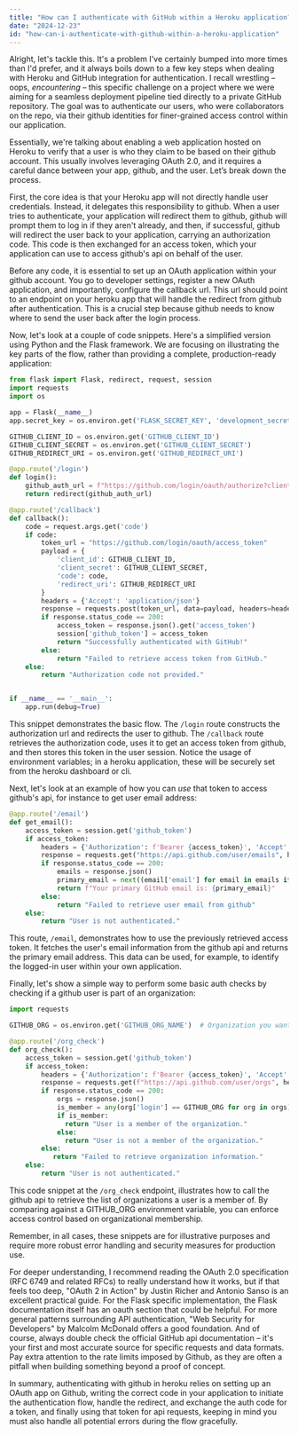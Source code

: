 ```yaml
---
title: "How can I authenticate with GitHub within a Heroku application?"
date: "2024-12-23"
id: "how-can-i-authenticate-with-github-within-a-heroku-application"
---
```


Alright, let's tackle this. It's a problem I've certainly bumped into more times than I'd prefer, and it always boils down to a few key steps when dealing with Heroku and GitHub integration for authentication. I recall wrestling – oops, *encountering* – this specific challenge on a project where we were aiming for a seamless deployment pipeline tied directly to a private GitHub repository. The goal was to authenticate our users, who were collaborators on the repo, via their github identities for finer-grained access control within our application.

Essentially, we're talking about enabling a web application hosted on Heroku to verify that a user is who they claim to be based on their github account. This usually involves leveraging OAuth 2.0, and it requires a careful dance between your app, github, and the user. Let’s break down the process.

First, the core idea is that your Heroku app will not directly handle user credentials. Instead, it delegates this responsibility to github. When a user tries to authenticate, your application will redirect them to github, github will prompt them to log in if they aren't already, and then, if successful, github will redirect the user back to your application, carrying an authorization code. This code is then exchanged for an access token, which your application can use to access github's api on behalf of the user.

Before any code, it is essential to set up an OAuth application within your github account. You go to developer settings, register a new OAuth application, and importantly, configure the callback url. This url should point to an endpoint on your heroku app that will handle the redirect from github after authentication. This is a crucial step because github needs to know where to send the user back after the login process.

Now, let's look at a couple of code snippets. Here's a simplified version using Python and the Flask framework. We are focusing on illustrating the key parts of the flow, rather than providing a complete, production-ready application:

```python
from flask import Flask, redirect, request, session
import requests
import os

app = Flask(__name__)
app.secret_key = os.environ.get('FLASK_SECRET_KEY', 'development_secret') # Replace with a secure secret

GITHUB_CLIENT_ID = os.environ.get('GITHUB_CLIENT_ID')
GITHUB_CLIENT_SECRET = os.environ.get('GITHUB_CLIENT_SECRET')
GITHUB_REDIRECT_URI = os.environ.get('GITHUB_REDIRECT_URI')

@app.route('/login')
def login():
    github_auth_url = f"https://github.com/login/oauth/authorize?client_id={GITHUB_CLIENT_ID}&redirect_uri={GITHUB_REDIRECT_URI}&scope=user:email"
    return redirect(github_auth_url)

@app.route('/callback')
def callback():
    code = request.args.get('code')
    if code:
        token_url = "https://github.com/login/oauth/access_token"
        payload = {
            'client_id': GITHUB_CLIENT_ID,
            'client_secret': GITHUB_CLIENT_SECRET,
            'code': code,
            'redirect_uri': GITHUB_REDIRECT_URI
        }
        headers = {'Accept': 'application/json'}
        response = requests.post(token_url, data=payload, headers=headers)
        if response.status_code == 200:
            access_token = response.json().get('access_token')
            session['github_token'] = access_token
            return "Successfully authenticated with GitHub!"
        else:
            return "Failed to retrieve access token from GitHub."
    else:
        return "Authorization code not provided."


if __name__ == '__main__':
    app.run(debug=True)
```

This snippet demonstrates the basic flow. The `/login` route constructs the authorization url and redirects the user to github. The `/callback` route retrieves the authorization code, uses it to get an access token from github, and then stores this token in the user session. Notice the usage of environment variables; in a heroku application, these will be securely set from the heroku dashboard or cli.

Next, let's look at an example of how you can *use* that token to access github's api, for instance to get user email address:

```python
@app.route('/email')
def get_email():
    access_token = session.get('github_token')
    if access_token:
        headers = {'Authorization': f'Bearer {access_token}', 'Accept': 'application/json'}
        response = requests.get("https://api.github.com/user/emails", headers=headers)
        if response.status_code == 200:
            emails = response.json()
            primary_email = next((email['email'] for email in emails if email['primary']), "No primary email found.")
            return f"Your primary GitHub email is: {primary_email}"
        else:
            return "Failed to retrieve user email from github"
    else:
        return "User is not authenticated."
```

This route, `/email`, demonstrates how to use the previously retrieved access token. It fetches the user's email information from the github api and returns the primary email address. This data can be used, for example, to identify the logged-in user within your own application.

Finally, let's show a simple way to perform some basic auth checks by checking if a github user is part of an organization:

```python
import requests

GITHUB_ORG = os.environ.get('GITHUB_ORG_NAME')  # Organization you want to check against

@app.route('/org_check')
def org_check():
    access_token = session.get('github_token')
    if access_token:
        headers = {'Authorization': f'Bearer {access_token}', 'Accept': 'application/json'}
        response = requests.get(f"https://api.github.com/user/orgs", headers=headers)
        if response.status_code == 200:
            orgs = response.json()
            is_member = any(org['login'] == GITHUB_ORG for org in orgs)
            if is_member:
              return "User is a member of the organization."
            else:
              return "User is not a member of the organization."
        else:
           return "Failed to retrieve organization information."
    else:
        return "User is not authenticated."
```

This code snippet at the `/org_check` endpoint, illustrates how to call the github api to retrieve the list of organizations a user is a member of. By comparing against a GITHUB_ORG environment variable, you can enforce access control based on organizational membership.

Remember, in all cases, these snippets are for illustrative purposes and require more robust error handling and security measures for production use.

For deeper understanding, I recommend reading the OAuth 2.0 specification (RFC 6749 and related RFCs) to really understand how it works, but if that feels too deep, "OAuth 2 in Action" by Justin Richer and Antonio Sanso is an excellent practical guide. For the Flask specific implementation, the Flask documentation itself has an oauth section that could be helpful. For more general patterns surrounding API authentication, "Web Security for Developers" by Malcolm McDonald offers a good foundation. And of course, always double check the official GitHub api documentation – it's your first and most accurate source for specific requests and data formats. Pay extra attention to the rate limits imposed by Github, as they are often a pitfall when building something beyond a proof of concept.

In summary, authenticating with github in heroku relies on setting up an OAuth app on Github, writing the correct code in your application to initiate the authentication flow, handle the redirect, and exchange the auth code for a token, and finally using that token for api requests, keeping in mind you must also handle all potential errors during the flow gracefully.
